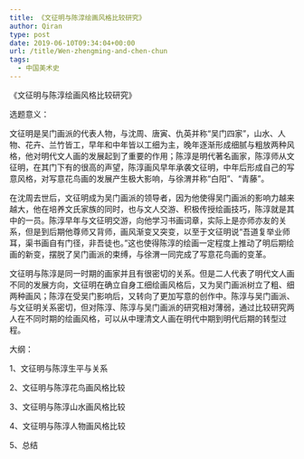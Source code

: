 ```yaml
---
title: 《文征明与陈淳绘画风格比较研究》
author: Qiran
type: post
date: 2019-06-10T09:34:04+00:00
url: /title/Wen-zhengming-and-chen-chun
tags:
  - 中国美术史
---
```

《文征明与陈淳绘画风格比较研究》

选题意义：

文征明是吴门画派的代表人物，与沈周、唐寅、仇英并称“吴门四家”，山水、人物、花卉、兰竹皆工，早年和中年皆以工细为主，晚年逐渐形成细腻与粗放两种风格，他对明代文人画的发展起到了重要的作用；陈淳是明代著名画家，陈淳师从文征明，在其门下有的很高的声望，陈淳画风早年承袭文征明，中年后形成自己的写意风格，对写意花鸟画的发展产生极大影响，与徐渭并称“白阳”、“青藤”。

在沈周去世后，文征明成为吴门画派的领导者，因为他使得吴门画派的影响力越来越大，他在培养文氏家族的同时，也与文人交游、积极传授绘画技巧，陈淳就是其中的一员。陈淳早年与文征明交游，向他学习书画词章，实际上是亦师亦友的关系，但是到后期他尊师又背师，画风渐变又突变，以至于文征明说“吾道复举业师耳，渠书画自有门径，非吾徒也。”这也使得陈淳的绘画一定程度上推动了明后期绘画的新变，摆脱了吴门画派的束缚，与徐渭一同完成了写意花鸟画的变革。

文征明与陈淳是同一时期的画家并且有很密切的关系。但是二人代表了明代文人画不同的发展方向，文征明在确立自身工细绘画风格后，又为吴门画派树立了粗、细两种画风；陈淳在受吴门影响后，又转向了更加写意的创作中。陈淳与吴门画派、与文征明关系密切，但对陈淳、陈淳与吴门画派的研究相对薄弱，通过比较研究两人在不同时期的绘画风格，可以从中理清文人画在明代中期到明代后期的转型过程。

大纲：

1、文征明与陈淳生平与关系

2、文征明与陈淳花鸟画风格比较

3、文征明与陈淳山水画风格比较

4、文征明与陈淳人物画风格比较

5、总结
